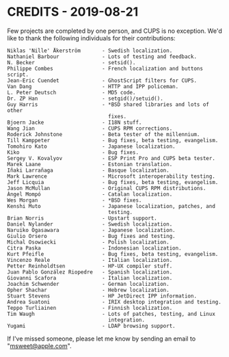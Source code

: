 CREDITS - 2019-08-21
====================

Few projects are completed by one person, and CUPS is no exception.  We'd like
to thank the following individuals for their contributions:

    Niklas 'Nille' Åkerström       - Swedish localization.
    Nathaniel Barbour              - Lots of testing and feedback.
    N. Becker                      - setsid().
    Philippe Combes                - French localization and buttons script.
    Jean-Eric Cuendet              - GhostScript filters for CUPS.
    Van Dang                       - HTTP and IPP policeman.
    L. Peter Deutsch               - MD5 code.
    Dr. ZP Han                     - setgid()/setuid().
    Guy Harris                     - *BSD shared libraries and lots of other
                                     fixes.
    Bjoern Jacke                   - I18N stuff.
    Wang Jian                      - CUPS RPM corrections.
    Roderick Johnstone             - Beta tester of the millennium.
    Till Kamppeter                 - Bug fixes, beta testing, evangelism.
    Tomohiro Kato                  - Japanese localization.
    Kiko                           - Bug fixes.
    Sergey V. Kovalyov             - ESP Print Pro and CUPS beta tester.
    Marek Laane                    - Estonian translation.
    Iñaki Larrañaga                - Basque localization.
    Mark Lawrence                  - Microsoft interoperability testing.
    Jeff Licquia                   - Bug fixes, beta testing, evangelism.
    Jason McMullan                 - Original CUPS RPM distributions.
    Àngel Mompó                    - Catalan localization.
    Wes Morgan                     - *BSD fixes.
    Kenshi Muto                    - Japanese localization, patches, and
                                     testing.
    Brian Norris                   - Upstart support.
    Daniel Nylander                - Swedish localization.
    Naruiko Ogasawara              - Japanese localization.
    Giulio Orsero                  - Bug fixes and testing.
    Michal Osowiecki               - Polish localization.
    Citra Paska                    - Indonesian localization.
    Kurt Pfeifle                   - Bug fixes, beta testing, evangelism.
    Vincenzo Reale                 - Italian localization.
    Petter Reinholdtsen            - HP-UX compiler stuff.
    Juan Pablo González Riopedre   - Spanish localization.
    Giovanni Scafora               - Italian localization.
    Joachim Schwender              - German localization.
    Opher Shachar                  - Hebrew localization.
    Stuart Stevens                 - HP JetDirect IPP information.
    Andrea Suatoni                 - IRIX desktop integration and testing.
    Teppo Turliainen               - Finnish localization.
    Tim Waugh                      - Lots of patches, testing, and Linux
                                     integration.
    Yugami                         - LDAP browsing support.

If I've missed someone, please let me know by sending an email to
"msweet@apple.com".
